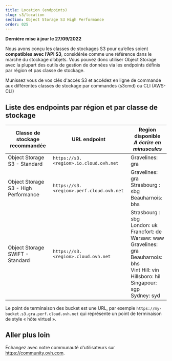 ```yaml
---
title: Location (endpoints)
slug: s3/location
section: Object Storage S3 High Performance
order: 025
---
```


<style>
td:nth-of-type(2) {
  white-space:nowrap;
}
</style>

**Dernière mise à jour le 27/09/2022**

Nous avons conçu les classes de stockages S3 pour qu’elles soient **compatibles avec l’API S3**, considérée comme une référence dans le marché du stockage d’objets. Vous pouvez donc utiliser Object Storage avec la plupart des outils de gestion de données via les endpoints définis par région et pas classe de stockage.

Munissez vous de vos clés d'accès S3 et accédez en ligne de commande aux différentes classes de stockage par commandes (s3cmd) ou CLI (AWS-CLI)

## Liste des endpoints par région et par classe de stockage 

| Classe de stockage recommandée | URL endpoint | Region disponible<br><b><i>A écrire en minuscules</i></b>  |
| --- | --- | --- |
| Object Storage S3 - Standard | `https://s3.<region>.io.cloud.ovh.net` | Gravelines: gra |
| Object Storage S3 - High Performance | `https://s3.<region>.perf.cloud.ovh.net` | Gravelines: gra<br>Strasbourg : sbg<br>Beauharnois: bhs |
| Object Storage SWIFT - Standard | `https://s3.<region>.cloud.ovh.net` | Strasbourg : sbg<br>London: uk<br>Francfort: de<br>Warsaw: waw<br>Gravelines: gra <br> Beauharnois: bhs<br>Vint Hill: vin<br>Hillsboro: hil<br>Singapour: sgp<br>Sydney: syd |



Le point de terminaison des bucket est une URL, par exemple `https://my-bucket.s3.gra.perf.cloud.ovh.net` qui représente un point de terminaison de style « hôte virtuel ».

## Aller plus loin

Échangez avec notre communauté d'utilisateurs sur <https://community.ovh.com>.

